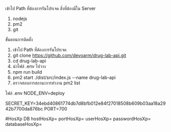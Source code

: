 เข้าไป Path ที่ต้องการรันโปรเจค
สิ่งที่ต้องมีใน Server 
1. nodejs
2. pm2
3. git

ขั้นตอนการติดตั้ง
1. เข้าไป Path ที่ต้องการรันโปรเจค
2. git clone https://github.com/devoarm/drug-lab-api.git
3. cd drug-lab-api
4. นำไฟล์ .env ไปวาง
5. npm run build
6. pm2 start ./dist/src/index.js --name drug-lab-api
7. ตรวจสอบการสถานะการทำงาน pm2 list


ไฟล์ .env
NODE_ENV=deploy

SECRET_KEY=34ebd40861774db7d8bfb012e84f27018508b609b03aa18a2942b7700da876bc
PORT=700

#HosXp DB
hostHosXp=
portHosXp=
userHosXp=
passwordHosXp=
databaseHosXp=

